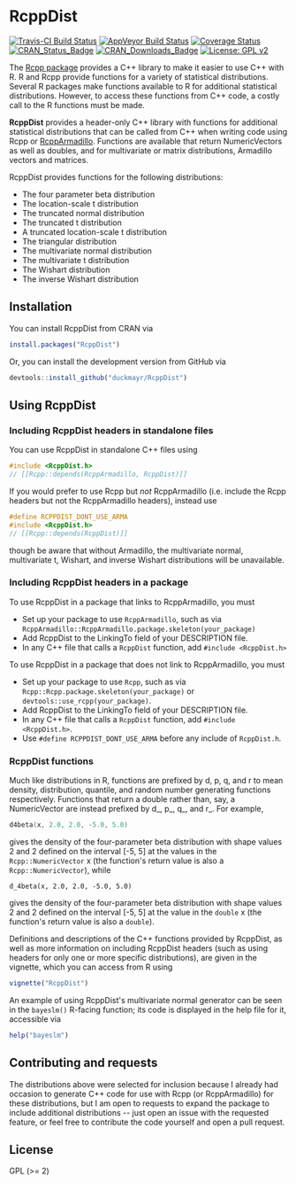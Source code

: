 # RcppDist

[![Travis-CI Build Status](https://travis-ci.org/duckmayr/RcppDist.svg?branch=master)](https://travis-ci.org/duckmayr/RcppDist)
[![AppVeyor Build Status](https://ci.appveyor.com/api/projects/status/github/duckmayr/RcppDist?branch=master&svg=true)](https://ci.appveyor.com/project/duckmayr/RcppDist)
[![Coverage Status](https://codecov.io/github/duckmayr/RcppDist/graph/badge.svg)](https://codecov.io/github/duckmayr/RcppDist)
[![CRAN_Status_Badge](http://www.r-pkg.org/badges/version/RcppDist)](https://cran.r-project.org/package=RcppDist)
[![CRAN_Downloads_Badge](https://cranlogs.r-pkg.org/badges/last-week/RcppDist)](https://cranlogs.r-pkg.org/badges/last-month/RcppDist)
[![License: GPL v2](https://img.shields.io/badge/License-GPL%20v2-blue.svg)](https://www.gnu.org/licenses/old-licenses/gpl-2.0.en.html)

The [Rcpp package](https://github.com/RcppCore/Rcpp) provides a C++ library to make it easier to use C++ with R. R and Rcpp provide functions for a variety of statistical distributions. Several R packages make functions available to R for additional statistical distributions. However, to access these functions from C++ code, a costly call to the R functions must be made.

**RcppDist** provides a header-only C++ library with functions for additional statistical distributions that can be called from C++ when writing code using Rcpp or [RcppArmadillo](https://github.com/RcppCore/RcppArmadillo). Functions are available that return NumericVectors as well as doubles, and for multivariate or matrix distributions, Armadillo vectors and matrices.

RcppDist provides functions for the following distributions:
 - The four parameter beta distribution
 - The location-scale t distribution
 - The truncated normal distribution
 - The truncated t distribution
 - A truncated location-scale t distribution
 - The triangular distribution
 - The multivariate normal distribution
 - The multivariate t distribution
 - The Wishart distribution
 - The inverse Wishart distribution
 
## Installation

You can install RcppDist from CRAN via

```r
install.packages("RcppDist")
```

Or, you can install the development version from GitHub via

```r
devtools::install_github("duckmayr/RcppDist")
```

## Using RcppDist

### Including RcppDist headers in standalone files

You can use RcppDist in standalone C++ files using

```cpp
#include <RcppDist.h>
// [[Rcpp::depends(RcppArmadillo, RcppDist)]]
```

If you would prefer to use Rcpp but *not* RcppArmadillo (i.e. include the Rcpp headers but not the RcppArmadillo headers), instead use

```cpp
#define RCPPDIST_DONT_USE_ARMA
#include <RcppDist.h>
// [[Rcpp::depends(RcppDist)]]
```

though be aware that without Armadillo, the multivariate normal, multivariate t, Wishart, and inverse Wishart distributions will be unavailable.

### Including RcppDist headers in a package

To use RcppDist in a package that links to RcppArmadillo, you must

 - Set up your package to use `RcppArmadillo`, such as via `RcppArmadillo::RcppArmadillo.package.skeleton(your_package)`
 - Add RcppDist to the LinkingTo field of your DESCRIPTION file.
 - In any C++ file that calls a `RcppDist` function, add `#include <RcppDist.h>`

To use RcppDist in a package that does not link to RcppArmadillo, you must

 - Set up your package to use `Rcpp`, such as via `Rcpp::Rcpp.package.skeleton(your_package)` or `devtools::use_rcpp(your_package)`.
 - Add RcppDist to the LinkingTo field of your DESCRIPTION file.
 - In any C++ file that calls a `RcppDist` function, add `#include <RcppDist.h>`.
 - Use `#define RCPPDIST_DONT_USE_ARMA` before any include of `RcppDist.h`.

### RcppDist functions

Much like distributions in R, functions are prefixed by d, p, q, and r to mean density, distribution, quantile, and random number generating functions respectively. Functions that return a double rather than, say, a NumericVector are instead prefixed by d_, p_, q_, and r_. For example,

```cpp
d4beta(x, 2.0, 2.0, -5.0, 5.0)
```

gives the density of the four-parameter beta distribution with shape values 2 and 2 defined on the interval [-5, 5] at the values in the `Rcpp::NumericVector` x (the function's return value is also a `Rcpp::NumericVector`), while

```
d_4beta(x, 2.0, 2.0, -5.0, 5.0)
```

gives the density of the four-parameter beta distribution with shape values 2 and 2 defined on the interval [-5, 5] at the value in the `double` x (the function's return value is also a `double`).

Definitions and descriptions of the C++ functions provided by RcppDist, as well as more information on including RcppDist headers (such as using headers for only one or more specific distributions), are given in the vignette, which you can access from R using

```r
vignette("RcppDist")
```

An example of using RcppDist's multivariate normal generator can be seen in the `bayeslm()` R-facing function; its code is displayed in the help file for it, accessible via

```r
help("bayeslm")
```

## Contributing and requests

The distributions above were selected for inclusion because I already had occasion to generate C++ code for use with Rcpp (or RcppArmadillo) for these distributions, but I am open to requests to expand the package to include additional distributions -- just open an issue with the requested feature, or feel free to contribute the code yourself and open a pull request.

## License

GPL (>= 2)

